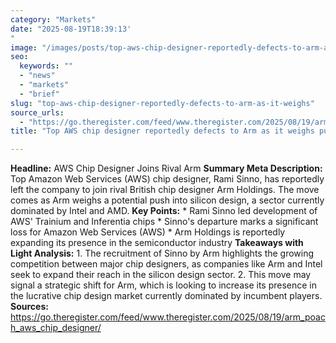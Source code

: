 ```yaml
---
category: "Markets"
date: "2025-08-19T18:39:13'"
image: "/images/posts/top-aws-chip-designer-reportedly-defects-to-arm-as-it-weighs.jpg"
seo:
  keywords: ""
  - "news"
  - "markets"
  - "brief"
slug: "top-aws-chip-designer-reportedly-defects-to-arm-as-it-weighs"
source_urls:
  - "https://go.theregister.com/feed/www.theregister.com/2025/08/19/arm_poach_aws_chip_designer/"
title: "Top AWS chip designer reportedly defects to Arm as it weighs push into silicon"

---
```


**Headline:** AWS Chip Designer Joins Rival Arm  **Summary Meta Description:** Top Amazon Web Services (AWS) chip designer, Rami Sinno, has reportedly left the company to join rival British chip designer Arm Holdings. The move comes as Arm weighs a potential push into silicon design, a sector currently dominated by Intel and AMD.  **Key Points:**  * Rami Sinno led development of AWS' Trainium and Inferentia chips * Sinno's departure marks a significant loss for Amazon Web Services (AWS) * Arm Holdings is reportedly expanding its presence in the semiconductor industry  **Takeaways with Light Analysis:**  1. The recruitment of Sinno by Arm highlights the growing competition between major chip designers, as companies like Arm and Intel seek to expand their reach in the silicon design sector. 2. This move may signal a strategic shift for Arm, which is looking to increase its presence in the lucrative chip design market currently dominated by incumbent players.  **Sources:** https://go.theregister.com/feed/www.theregister.com/2025/08/19/arm_poach_aws_chip_designer/